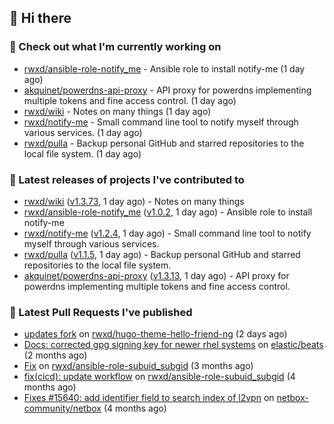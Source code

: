 ## 👋 Hi there

### 👷 Check out what I'm currently working on


- [rwxd/ansible-role-notify_me](https://github.com/rwxd/ansible-role-notify_me) - Ansible role to install notify-me (1 day ago)
- [akquinet/powerdns-api-proxy](https://github.com/akquinet/powerdns-api-proxy) - API proxy for powerdns implementing multiple tokens and fine access control. (1 day ago)
- [rwxd/wiki](https://github.com/rwxd/wiki) - Notes on many things (1 day ago)
- [rwxd/notify-me](https://github.com/rwxd/notify-me) - Small command line tool to notify myself through various services. (1 day ago)
- [rwxd/pulla](https://github.com/rwxd/pulla) - Backup personal GitHub and starred repositories to the local file system. (1 day ago)

### 🔭 Latest releases of projects I've contributed to


- [rwxd/wiki](https://github.com/rwxd/wiki) ([v1.3.73](https://github.com/rwxd/wiki/releases/tag/v1.3.73), 1 day ago) - Notes on many things
- [rwxd/ansible-role-notify_me](https://github.com/rwxd/ansible-role-notify_me) ([v1.0.2](https://github.com/rwxd/ansible-role-notify_me/releases/tag/v1.0.2), 1 day ago) - Ansible role to install notify-me
- [rwxd/notify-me](https://github.com/rwxd/notify-me) ([v1.2.4](https://github.com/rwxd/notify-me/releases/tag/v1.2.4), 1 day ago) - Small command line tool to notify myself through various services.
- [rwxd/pulla](https://github.com/rwxd/pulla) ([v1.1.5](https://github.com/rwxd/pulla/releases/tag/v1.1.5), 1 day ago) - Backup personal GitHub and starred repositories to the local file system.
- [akquinet/powerdns-api-proxy](https://github.com/akquinet/powerdns-api-proxy) ([v1.3.13](https://github.com/akquinet/powerdns-api-proxy/releases/tag/v1.3.13), 1 day ago) - API proxy for powerdns implementing multiple tokens and fine access control.

### 🔨 Latest Pull Requests I've published


- [updates fork](https://github.com/rwxd/hugo-theme-hello-friend-ng/pull/2) on [rwxd/hugo-theme-hello-friend-ng](https://github.com/rwxd/hugo-theme-hello-friend-ng) (2 days ago)
- [Docs: corrected gpg signing key for newer rhel systems](https://github.com/elastic/beats/pull/39899) on [elastic/beats](https://github.com/elastic/beats) (2 months ago)
- [Fix](https://github.com/rwxd/ansible-role-subuid_subgid/pull/73) on [rwxd/ansible-role-subuid_subgid](https://github.com/rwxd/ansible-role-subuid_subgid) (3 months ago)
- [fix(cicd): update workflow](https://github.com/rwxd/ansible-role-subuid_subgid/pull/72) on [rwxd/ansible-role-subuid_subgid](https://github.com/rwxd/ansible-role-subuid_subgid) (4 months ago)
- [Fixes #15640: add identifier field to search index of l2vpn](https://github.com/netbox-community/netbox/pull/15673) on [netbox-community/netbox](https://github.com/netbox-community/netbox) (4 months ago)
